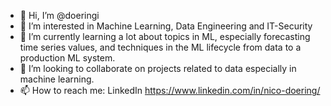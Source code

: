 - 👋 Hi, I’m @doeringi
- 👀 I’m interested in Machine Learning, Data Engineering and IT-Security
- 🌱 I’m currently learning a lot about topics in ML, especially forecasting time series values, and techniques in the ML lifecycle from data to a production ML system.
- 💞️ I’m looking to collaborate on projects related to data especially in machine learning.
- 📫 How to reach me: LinkedIn https://www.linkedin.com/in/nico-doering/

<!---
doeringi/doeringi is a ✨ special ✨ repository because its `README.md` (this file) appears on your GitHub profile.
You can click the Preview link to take a look at your changes.
--->
